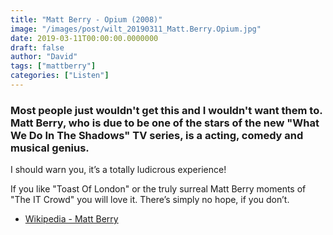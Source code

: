 ```yaml
---
title: "Matt Berry - Opium (2008)"
image: "/images/post/wilt_20190311_Matt.Berry.Opium.jpg"
date: 2019-03-11T00:00:00.0000000
draft: false
author: "David"
tags: ["mattberry"]
categories: ["Listen"]
---
```

### Most people just wouldn't get this and I wouldn't want them to. Matt Berry, who is due to be one of the stars of the new "What We Do In The Shadows" TV series, is a acting, comedy and musical genius.

 I should warn you, it’s a totally ludicrous experience! 

 If you like "Toast Of London" or the truly surreal Matt Berry moments of "The IT Crowd" you will love it. There’s simply no hope, if you don’t.

-  [Wikipedia - Matt Berry](https://en.wikipedia.org/wiki/Matt_Berry)